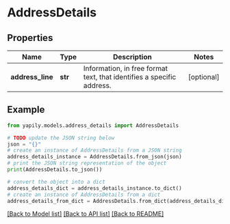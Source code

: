 # AddressDetails


## Properties

Name | Type | Description | Notes
------------ | ------------- | ------------- | -------------
**address_line** | **str** | Information, in free format text, that identifies a specific address. | [optional] 

## Example

```python
from yapily.models.address_details import AddressDetails

# TODO update the JSON string below
json = "{}"
# create an instance of AddressDetails from a JSON string
address_details_instance = AddressDetails.from_json(json)
# print the JSON string representation of the object
print(AddressDetails.to_json())

# convert the object into a dict
address_details_dict = address_details_instance.to_dict()
# create an instance of AddressDetails from a dict
address_details_from_dict = AddressDetails.from_dict(address_details_dict)
```
[[Back to Model list]](../README.md#documentation-for-models) [[Back to API list]](../README.md#documentation-for-api-endpoints) [[Back to README]](../README.md)


